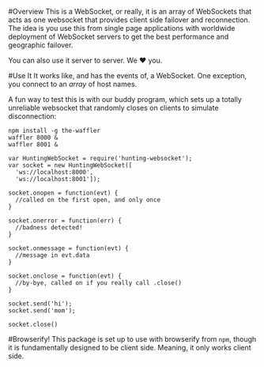 #Overview
This is a WebSocket, or really, it is an array of WebSockets that acts
as one websocket that provides client side failover and reconnection.
The idea is you use this from single page applications with worldwide
deployment of WebSocket servers to get the best performance and
geographic failover.

You can also use it server to server. We ♥ you.

#Use It
It works like, and has the events of, a WebSocket. One exception, you
connect to an *array* of host names.

A fun way to test this is with our buddy program, which sets up a
totally unreliable websocket that randomly closes on clients to simulate
disconnection:

```
npm install -g the-waffler
waffler 8000 &
waffler 8001 &
```

```
var HuntingWebSocket = require('hunting-websocket');
var socket = new HuntingWebSocket([
  'ws://localhost:8000',
  'ws://localhost:8001']);

socket.onopen = function(evt) {
  //called on the first open, and only once
}

socket.onerror = function(err) {
  //badness detected!
}

socket.onmessage = function(evt) {
  //message in evt.data
}

socket.onclose = function(evt) {
  //by-bye, called on if you really call .close()
}

socket.send('hi');
socket.send('mom');

socket.close()

```

#Browserify!
This package is set up to use with browserify from `npm`, though it is
fundamentally designed to be client side. Meaning, it only works client side.
